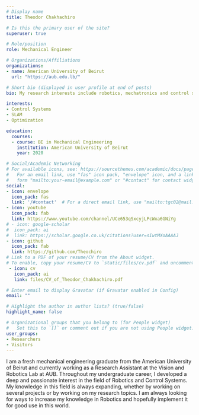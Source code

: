 ```yaml
---
# Display name
title: Theodor Chakhachiro

# Is this the primary user of the site?
superuser: true

# Role/position
role: Mechanical Engineer

# Organizations/Affiliations
organizations:
- name: American University of Beirut
  url: "https://aub.edu.lb/"

# Short bio (displayed in user profile at end of posts)
bio: My research interests include robotics, mechatronics and control systems.

interests:
- Control Systems
- SLAM 
- Optimization

education:
  courses:
  - course: BE in Mechanical Engineering
    institution: American University of Beirut
    year: 2020

# Social/Academic Networking
# For available icons, see: https://sourcethemes.com/academic/docs/page-builder/#icons
#   For an email link, use "fas" icon pack, "envelope" icon, and a link in the
#   form "mailto:your-email@example.com" or "#contact" for contact widget.
social:
- icon: envelope
  icon_pack: fas
  link: '/#contact'  # For a direct email link, use "mailto:tgc02@mail.aub.edu".
- icon: youtube
  icon_pack: fab
  link: https://www.youtube.com/channel/UCe653qSxcyjLPcWxa6GNiYg
# - icon: google-scholar
#  icon_pack: ai
#  link: https://scholar.google.co.uk/citations?user=sIwtMXoAAAAJ
- icon: github
  icon_pack: fab
  link: https://github.com/Theochiro
# Link to a PDF of your resume/CV from the About widget.
# To enable, copy your resume/CV to `static/files/cv.pdf` and uncomment the lines below.
 - icon: cv
   icon_pack: ai
   link: files/CV_of_Theodor_Chakhachiro.pdf

# Enter email to display Gravatar (if Gravatar enabled in Config)
email: ""

# Highlight the author in author lists? (true/false)
highlight_name: false

# Organizational groups that you belong to (for People widget)
#   Set this to `[]` or comment out if you are not using People widget.
user_groups:
- Researchers
- Visitors
---
```

I am a fresh mechanical engineering graduate from the American University of Beirut and currently working as a Research Assistant at the Vision and Robotics Lab at AUB.
Throughout my undergraduate career, I developed a deep and passionate interest in the field of Robotics and Control Systems. My knowledge in this field is always expanding, whether by working on several projects or by working on my research topics. I am always looking for ways to increase my knowledge in Robotics and hopefully implement it for good use in this world.
